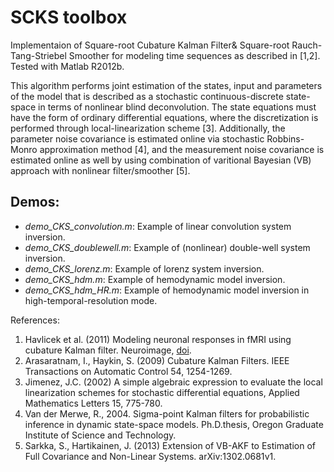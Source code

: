 # SCKS toolbox

Implementaion of Square-root Cubature Kalman Filter& Square-root Rauch-Tang-Striebel Smoother for modeling time sequences as described in [1,2]. Tested with Matlab R2012b.

This algorithm performs joint estimation of the states, input and parameters of the model that is described as a stochastic continuous-discrete state-space in terms of nonlinear blind deconvolution. The state equations must have the form of ordinary differential equations, where the discretization is performed through local-linearization scheme [3]. Additionally, the parameter noise covariance is estimated online via stochastic Robbins-Monro approximation method [4], and the measurement noise covariance is estimated online as well by using combination of varitional Bayesian (VB) approach with nonlinear filter/smoother [5].

## Demos:
* *demo_CKS_convolution.m*: Example of linear convolution system inversion.
* *demo_CKS_doublewell.m*: Example of (nonlinear) double-well system inversion.
* *demo_CKS_lorenz.m*: Example of lorenz system inversion.
* *demo_CKS_hdm.m*: Example of hemodynamic model inversion.
* *demo_CKS_hdm_HR.m*:  Example of hemodynamic model inversion in high-temporal-resolution mode.

References:
1. Havlicek et al. (2011) Modeling neuronal responses in fMRI using cubature Kalman filter. Neuroimage, [doi](https://doi.org/10.1016/j.neuroimage.2011.03.005).
2. Arasaratnam, I., Haykin, S. (2009) Cubature Kalman Filters. IEEE Transactions on Automatic Control 54, 1254-1269.
3. Jimenez, J.C. (2002) A simple algebraic expression to evaluate the local linearization schemes for stochastic differential equations, Applied Mathematics Letters 15, 775-780.
4. Van der Merwe, R., 2004. Sigma-point Kalman filters for probabilistic inference in dynamic state-space models. Ph.D.thesis, Oregon Graduate Institute of Science and Technology.
5. Sarkka, S., Hartikainen, J. (2013) Extension of VB-AKF to Estimation of Full Covariance and Non-Linear Systems. arXiv:1302.0681v1.


